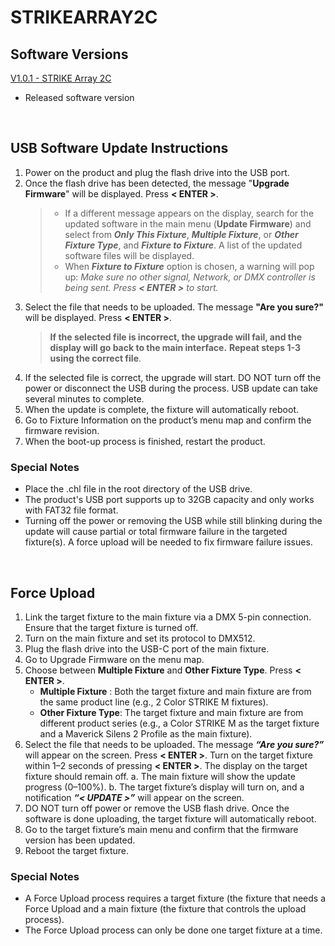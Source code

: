 # STRIKEARRAY2C

## Software Versions

[V1.0.1 - STRIKE Array 2C](https://github.com/Chauvet-Pro/STRIKEARRAY2C/blob/27c99477dc3e1c45bc11e609be987f870453869d/Firmware/V1.0.1_04-29-24.zip)
- Released software version

&nbsp;

## USB Software Update Instructions
1. Power on the product and plug the flash drive into the USB port.
2. Once the flash drive has been detected, the message "**Upgrade Firmware**" will be displayed. Press **< ENTER >**.
   >* If a different message appears on the display, search for the updated software in the main menu (**Update Firmware**) and select from ***Only This Fixture***, ***Multiple Fixture***, or ***Other Fixture Type***, and ***Fixture to Fixture***. A list of the updated software files will be displayed.
   >* When ***Fixture to Fixture*** option is chosen, a warning will pop up: *Make sure no other signal, Network, or DMX controller is being sent. Press **< ENTER >** to start.*
3. Select the file that needs to be uploaded. The message **"Are you sure?"** will be displayed. Press **< ENTER >**.
   >**If the selected file is incorrect, the upgrade will fail, and the display will go back to the main interface.**
   >**Repeat steps 1-3 using the correct file**.
4. If the selected file is correct, the upgrade will start. DO NOT turn off the power or disconnect the USB during the process. USB update can take several minutes to complete.
5. When the update is complete, the fixture will automatically reboot.
6. Go to Fixture Information on the product’s menu map and confirm the firmware revision.
7. When the boot-up process is finished, restart the product.

### Special Notes
* Place the .chl file in the root directory of the USB drive.
* The product's USB port supports up to 32GB capacity and only works with FAT32 file format.
* Turning off the power or removing the USB while still blinking during the update will cause partial or total firmware failure in the targeted fixture(s). A force upload will be needed to fix firmware failure issues.


&nbsp;  

## Force Upload

1.	Link the target fixture to the main fixture via a DMX 5-pin connection. Ensure that the target fixture is turned off.
2.	Turn on the main fixture and set its protocol to DMX512.
3.	Plug the flash drive into the USB-C port of the main fixture.
4.	Go to Upgrade Firmware on the menu map.
5.	Choose between **Multiple Fixture** and **Other Fixture Type**. Press **< ENTER >**.
      * **Multiple Fixture** : Both the target fixture and main fixture are from the same product line (e.g., 2 Color STRIKE M fixtures).
      * **Other Fixture Type**: The target fixture and main fixture are from different product series (e.g., a Color STRIKE M as the target fixture and a Maverick Silens 2 Profile as the main fixture).
6.	Select the file that needs to be uploaded. The message ***“Are you sure?”*** will appear on the screen. Press **< ENTER >**. Turn on the target fixture within 1–2 seconds of pressing **< ENTER >**. The display on the target fixture should remain off.
      a. The main fixture will show the update progress (0–100%).
      b. The target fixture’s display will turn on, and a notification ***“< UPDATE >”*** will appear on the screen.
7.	DO NOT turn off power or remove the USB flash drive. Once the software is done uploading, the target fixture will automatically reboot.
8.	Go to the target fixture’s main menu and confirm that the firmware version has been updated.
9.	Reboot the target fixture.

### Special Notes
* A Force Upload process requires a target fixture (the fixture that needs a Force Upload and a main fixture (the fixture that controls the upload process).
* The Force Upload process can only be done one target fixture at a time.


